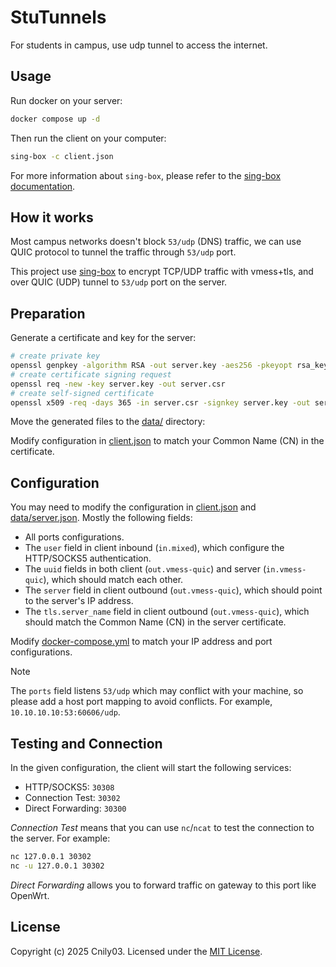 # StuTunnels

For students in campus, use udp tunnel to access the internet.

## Usage

Run docker on your server:

```bash
docker compose up -d
```

Then run the client on your computer:

```bash
sing-box -c client.json
```

For more information about `sing-box`, please refer to the [sing-box documentation](https://sing-box.sagernet.org/).

## How it works

Most campus networks doesn't block `53/udp` (DNS) traffic, we can use QUIC protocol to tunnel the traffic through `53/udp` port.

This project use [sing-box](https://github.com/SagerNet/sing-box) to encrypt TCP/UDP traffic with vmess+tls, and over QUIC (UDP) tunnel to `53/udp` port on the server.

## Preparation

Generate a certificate and key for the server:

```bash
# create private key
openssl genpkey -algorithm RSA -out server.key -aes256 -pkeyopt rsa_keygen_bits:2048
# create certificate signing request
openssl req -new -key server.key -out server.csr
# create self-signed certificate
openssl x509 -req -days 365 -in server.csr -signkey server.key -out server.crt
```

Move the generated files to the [data/](data/) directory:

Modify configuration in [client.json](client.json) to match your Common Name (CN) in the certificate.

## Configuration

You may need to modify the configuration in [client.json](client.json) and [data/server.json](data/server.json). Mostly the following fields:

- All ports configurations.
- The `user` field in client inbound (`in.mixed`), which configure the HTTP/SOCKS5 authentication.
- The `uuid` fields in both client (`out.vmess-quic`) and server (`in.vmess-quic`), which should match each other.
- The `server` field in client outbound (`out.vmess-quic`), which should point to the server's IP address.
- The `tls.server_name` field in client outbound (`out.vmess-quic`), which should match the Common Name (CN) in the server certificate.

Modify [docker-compose.yml](docker-compose.yml) to match your IP address and port configurations.

> [!NOTE]
> The `ports` field listens `53/udp` which may conflict with your machine, so please add a host port mapping to avoid conflicts. For example, `10.10.10.10:53:60606/udp`.

## Testing and Connection

In the given configuration, the client will start the following services:

- HTTP/SOCKS5: `30308`
- Connection Test: `30302`
- Direct Forwarding: `30300`

*Connection Test* means that you can use `nc`/`ncat` to test the connection to the server. For example:

```bash
nc 127.0.0.1 30302
nc -u 127.0.0.1 30302
```

*Direct Forwarding* allows you to forward traffic on gateway to this port like OpenWrt.

## License

Copyright (c) 2025 Cnily03. Licensed under the [MIT License](LICENSE).
